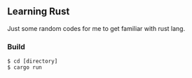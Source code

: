 ## Learning Rust

Just some random codes for me to get familiar with rust lang.


### Build
```console
$ cd [directory]
$ cargo run
```
